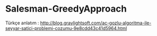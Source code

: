# Salesman-GreedyApproach

Türkçe anlatım : http://blog.graylightsoft.com/ac-gozlu-algoritma-ile-seyyar-satici-problemi-cozumu-9e8cdd43c41d5964.html
